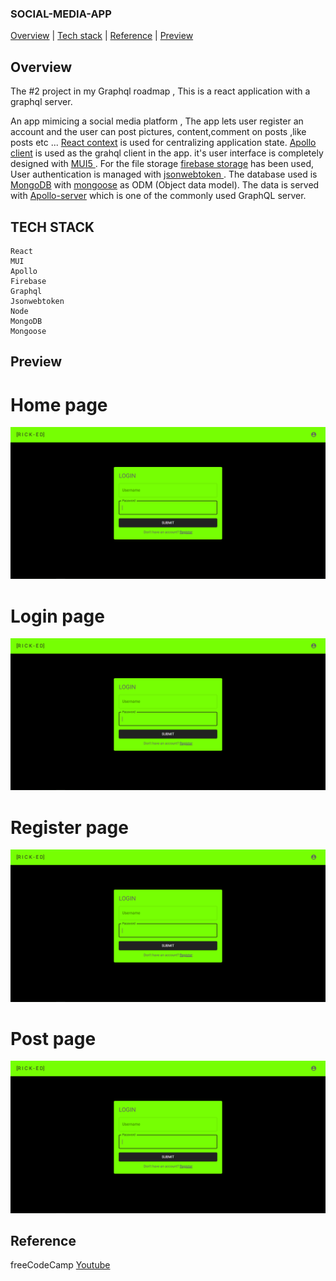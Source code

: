 ### SOCIAL-MEDIA-APP

<div>
<a href="#overview">Overview</a> | <a href="#tech_stack">Tech stack</a> | <a href="#reference">Reference</a> | <a href="#preview">Preview</a>
</div>

## Overview

<div id="overview"></div>

The #2 project in my Graphql roadmap ,
This is a react application with a graphql server.

An app mimicing a social media platform , The app lets user register an account and the user can post pictures, content,comment on posts ,like posts etc ...
<a href="https://reactjs.org/docs/context.html" target="_blank">React context</a> is used for centralizing application state.
<a href="https://www.apollographql.com/docs/react/" target="_blank">Apollo client</a> is used as the grahql client in the app.
it's user interface is completely designed with <a href="https://mui.com/" target="_blank"> MUI5 </a>.
For the file storage <a href="" target="_blank"> firebase storage</a> has been used,
User authentication is managed with <a href="https://www.npmjs.com/package/jsonwebtoken" target="_blank">jsonwebtoken </a>.
The database used is <a href="https://www.mongodb.com/" target="_blank">MongoDB</a> with <a href="https://mongoosejs.com/" target="_blank">mongoose</a> as ODM (Object data model).
The data is served with <a href="https://www.apollographql.com/docs/apollo-server/" target="_blank"> Apollo-server</a> which is one of the commonly used GraphQL server.

## TECH STACK

<div id="tech_stack"></div>
  
```
React
MUI
Apollo
Firebase
Graphql
Jsonwebtoken
Node
MongoDB
Mongoose
```

## Preview

<div id="preview"></div>

# Home page

<img src="./preview/login.png"/>

# Login page

<img src="./preview/login.png"/>

# Register page

<img src="./preview/login.png"/>

# Post page

<img src="./preview/login.png"/>

## Reference

<div id="reference"></div>

freeCodeCamp <a href="https://www.youtube.com/watch?v=n1mdAPFq2Os&t=3923s">Youtube</a>
